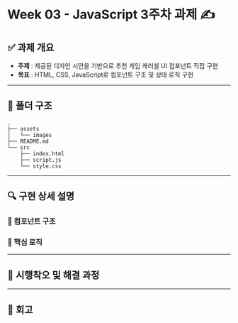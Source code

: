 # Week 03 - JavaScript 3주차 과제 ✍️

## ✅ 과제 개요

- **주제** : 제공된 디자인 시안을 기반으로 추천 게임 캐러셀 UI 컴포넌트 직접 구현
- **목표** : HTML, CSS, JavaScript로 컴포넌트 구조 및 상태 로직 구현

---

## 📁 폴더 구조

```
.
├── assets
│   └── images
├── README.md
└── src
    ├── index.html
    ├── script.js
    └── style.css
```

---

## 🔍 구현 상세 설명

### 📌 컴포넌트 구조

### 🧠 핵심 로직

---

## 🐞 시행착오 및 해결 과정

---

## 💬 회고
